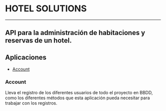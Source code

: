# HOTEL SOLUTIONS   
-----
API para la administración de habitaciones y reservas de un hotel.
-----

## Aplicaciones
- [Account](#account)

### Account
Lleva el registro de los diferentes usuarios de todo el proyecto en BBDD, como los diferentes métodos que esta aplicación pueda necesitar para trabajar con los registros.